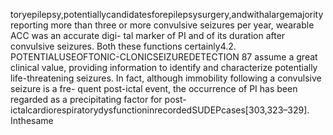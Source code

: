 toryepilepsy,potentiallycandidatesforepilepsysurgery,andwithalargemajorityreporting
more than three or more convulsive seizures per year, wearable ACC was an accurate digi-
tal marker of PI and of its duration after convulsive seizures. Both these functions certainly4.2. POTENTIALUSEOFTONIC-CLONICSEIZUREDETECTION 87
assume a great clinical value, providing information to identify and characterize potentially
life-threatening seizures. In fact, although immobility following a convulsive seizure is a fre-
quent post-ictal event, the occurrence of PI has been regarded as a precipitating factor for
post-ictalcardiorespiratorydysfunctioninrecordedSUDEPcases[303,323–329]. Inthesame